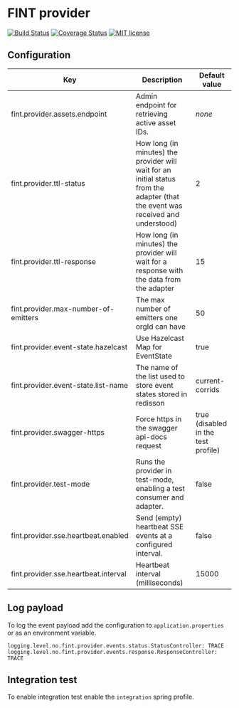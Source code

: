 # FINT provider

[![Build Status](https://jenkins.fintlabs.no/buildStatus/icon?job=FINTLabs/fint-provider/master)](https://jenkins.fintlabs.no/job/FINTLabs/fint-provider/master)
[![Coverage Status](https://coveralls.io/repos/github/FINTLabs/fint-provider/badge.svg?branch=master)](https://coveralls.io/github/FINTLabs/fint-provider?branch=master)
[![MIT license](http://img.shields.io/badge/license-MIT-brightgreen.svg)](http://opensource.org/licenses/MIT)

## Configuration

| Key | Description | Default value |
|-----|---------------|-------------|
| fint.provider.assets.endpoint | Admin endpoint for retrieving active asset IDs. | _none_ |
| fint.provider.ttl-status | How long (in minutes) the provider will wait for an initial status from the adapter (that the event was received and understood) | 2 |
| fint.provider.ttl-response |  How long (in minutes) the provider will wait for a response with the data from the adapter | 15 |
| fint.provider.max-number-of-emitters | The max number of emitters one orgId can have | 50 |
| fint.provider.event-state.hazelcast | Use Hazelcast Map for EventState | true |
| fint.provider.event-state.list-name | The name of the list used to store event states stored in redisson | current-corrids |
| fint.provider.swagger-https | Force https in the swagger api-docs request | true (disabled in the test profile) |
| fint.provider.test-mode | Runs the provider in test-mode, enabling a test consumer and adapter. | false |
| fint.provider.sse.heartbeat.enabled | Send (empty) heartbeat SSE events at a configured interval. | false |
| fint.provider.sse.heartbeat.interval | Heartbeat interval (milliseconds) | 15000 |

## Log payload

To log the event payload add the configuration to `application.properties` or as an environment variable.

```
logging.level.no.fint.provider.events.status.StatusController: TRACE
logging.level.no.fint.provider.events.response.ResponseController: TRACE
```

## Integration test

To enable integration test enable the `integration` spring profile.

